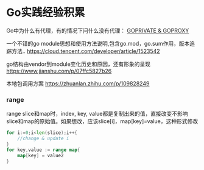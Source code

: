# Go实践经验积累

Go中为什么有代理，有的情况下问什么没有代理：
[GOPRIVATE & GOPROXY](https://jfrog.com/blog/why-goproxy-matters-and-which-to-pick/)

一个不错的go module思想和使用方法说明,包含go.mod，go.sum作用，版本追踪方法..
https://cloud.tencent.com/developer/article/1523542

go结构由vendor到module变化历史和原因，还有形象的呈现
https://www.jianshu.com/p/07ffc5827b26

本地包调用方案
https://zhuanlan.zhihu.com/p/109828249


### range

range slice和map时，index, key, value都是复制出来的值，直接改变不影响slice和map的原始值。如果想改，应该slice[i]，map[key]=value，这种形式修改
```go
for i:=0;i<len(slice);i++{
    //change & update i
}
for key,value := range map{
    map[key] = value2
}
```
